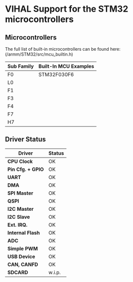 # VIHAL Support for the STM32 microcontrollers

## Microcontrollers

The full list of built-in microcontrollers can be found here:
(/armm/STM32/src/mcu_builtin.h)

Sub Family | Built-In MCU Examples
-----------|--------------
F0 | STM32F030F6
L0 |
F1 |
F3 |
F4 |
F7 |
H7 |

## Driver Status

  Driver              | Status  |
----------------------|---------|
__CPU Clock__         | OK      |
__Pin Cfg. + GPIO__   | OK      |
__UART__              | OK      |
__DMA__               | OK      |
__SPI Master__        | OK      |
__QSPI__              | OK      |
__I2C Master__        | OK      |
__I2C Slave__         | OK      |
__Ext. IRQ.__         | OK      |
__Internal Flash__    | OK      |
__ADC__               | OK      |
__Simple PWM__        | OK      |
__USB Device__        | OK      |
__CAN, CANFD__        | OK      |
__SDCARD__            | w.i.p.  |
